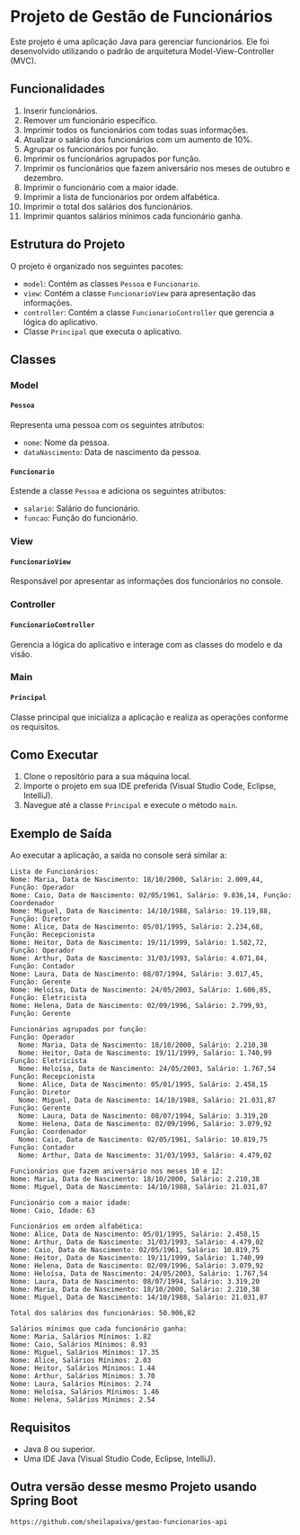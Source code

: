 # Projeto de Gestão de Funcionários

Este projeto é uma aplicação Java para gerenciar funcionários. Ele foi desenvolvido utilizando o padrão de arquitetura Model-View-Controller (MVC).

## Funcionalidades

1. Inserir funcionários.
2. Remover um funcionário específico.
3. Imprimir todos os funcionários com todas suas informações.
4. Atualizar o salário dos funcionários com um aumento de 10%.
5. Agrupar os funcionários por função.
6. Imprimir os funcionários agrupados por função.
7. Imprimir os funcionários que fazem aniversário nos meses de outubro e dezembro.
8. Imprimir o funcionário com a maior idade.
9. Imprimir a lista de funcionários por ordem alfabética.
10. Imprimir o total dos salários dos funcionários.
11. Imprimir quantos salários mínimos cada funcionário ganha.

## Estrutura do Projeto

O projeto é organizado nos seguintes pacotes:

- `model`: Contém as classes `Pessoa` e `Funcionario`.
- `view`: Contém a classe `FuncionarioView` para apresentação das informações.
- `controller`: Contém a classe `FuncionarioController` que gerencia a lógica do aplicativo.
- Classe `Principal` que executa o aplicativo.

## Classes

### Model

#### `Pessoa`

Representa uma pessoa com os seguintes atributos:
- `nome`: Nome da pessoa.
- `dataNascimento`: Data de nascimento da pessoa.

#### `Funcionario`

Estende a classe `Pessoa` e adiciona os seguintes atributos:
- `salario`: Salário do funcionário.
- `funcao`: Função do funcionário.

### View

#### `FuncionarioView`

Responsável por apresentar as informações dos funcionários no console.

### Controller

#### `FuncionarioController`

Gerencia a lógica do aplicativo e interage com as classes do modelo e da visão.

### Main

#### `Principal`

Classe principal que inicializa a aplicação e realiza as operações conforme os requisitos.

## Como Executar

1. Clone o repositório para a sua máquina local.
2. Importe o projeto em sua IDE preferida (Visual Studio Code, Eclipse, IntelliJ).
3. Navegue até a classe `Principal` e execute o método `main`.

## Exemplo de Saída

Ao executar a aplicação, a saída no console será similar a:

```
Lista de Funcionários:
Nome: Maria, Data de Nascimento: 18/10/2000, Salário: 2.009,44, Função: Operador
Nome: Caio, Data de Nascimento: 02/05/1961, Salário: 9.836,14, Função: Coordenador
Nome: Miguel, Data de Nascimento: 14/10/1988, Salário: 19.119,88, Função: Diretor
Nome: Alice, Data de Nascimento: 05/01/1995, Salário: 2.234,68, Função: Recepcionista
Nome: Heitor, Data de Nascimento: 19/11/1999, Salário: 1.582,72, Função: Operador
Nome: Arthur, Data de Nascimento: 31/03/1993, Salário: 4.071,84, Função: Contador
Nome: Laura, Data de Nascimento: 08/07/1994, Salário: 3.017,45, Função: Gerente
Nome: Heloísa, Data de Nascimento: 24/05/2003, Salário: 1.606,85, Função: Eletricista
Nome: Helena, Data de Nascimento: 02/09/1996, Salário: 2.799,93, Função: Gerente

Funcionários agrupados por função:
Função: Operador
  Nome: Maria, Data de Nascimento: 18/10/2000, Salário: 2.210,38
  Nome: Heitor, Data de Nascimento: 19/11/1999, Salário: 1.740,99
Função: Eletricista
  Nome: Heloísa, Data de Nascimento: 24/05/2003, Salário: 1.767,54
Função: Recepcionista
  Nome: Alice, Data de Nascimento: 05/01/1995, Salário: 2.458,15
Função: Diretor
  Nome: Miguel, Data de Nascimento: 14/10/1988, Salário: 21.031,87
Função: Gerente
  Nome: Laura, Data de Nascimento: 08/07/1994, Salário: 3.319,20
  Nome: Helena, Data de Nascimento: 02/09/1996, Salário: 3.079,92
Função: Coordenador
  Nome: Caio, Data de Nascimento: 02/05/1961, Salário: 10.819,75
Função: Contador
  Nome: Arthur, Data de Nascimento: 31/03/1993, Salário: 4.479,02

Funcionários que fazem aniversário nos meses 10 e 12:
Nome: Maria, Data de Nascimento: 18/10/2000, Salário: 2.210,38
Nome: Miguel, Data de Nascimento: 14/10/1988, Salário: 21.031,87

Funcionário com a maior idade:
Nome: Caio, Idade: 63

Funcionários em ordem alfabética:
Nome: Alice, Data de Nascimento: 05/01/1995, Salário: 2.458,15
Nome: Arthur, Data de Nascimento: 31/03/1993, Salário: 4.479,02
Nome: Caio, Data de Nascimento: 02/05/1961, Salário: 10.819,75
Nome: Heitor, Data de Nascimento: 19/11/1999, Salário: 1.740,99
Nome: Helena, Data de Nascimento: 02/09/1996, Salário: 3.079,92
Nome: Heloísa, Data de Nascimento: 24/05/2003, Salário: 1.767,54
Nome: Laura, Data de Nascimento: 08/07/1994, Salário: 3.319,20
Nome: Maria, Data de Nascimento: 18/10/2000, Salário: 2.210,38
Nome: Miguel, Data de Nascimento: 14/10/1988, Salário: 21.031,87

Total dos salários dos funcionários: 50.906,82

Salários mínimos que cada funcionário ganha:
Nome: Maria, Salários Mínimos: 1.82
Nome: Caio, Salários Mínimos: 8.93
Nome: Miguel, Salários Mínimos: 17.35
Nome: Alice, Salários Mínimos: 2.03
Nome: Heitor, Salários Mínimos: 1.44
Nome: Arthur, Salários Mínimos: 3.70
Nome: Laura, Salários Mínimos: 2.74
Nome: Heloísa, Salários Mínimos: 1.46
Nome: Helena, Salários Mínimos: 2.54
```

## Requisitos

- Java 8 ou superior.
- Uma IDE Java (Visual Studio Code, Eclipse, IntelliJ).

## Outra versão desse mesmo Projeto usando Spring Boot
```
https://github.com/sheilapaiva/gestao-funcionarios-api
```

